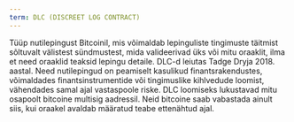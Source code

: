 ```yaml
---
term: DLC (DISCREET LOG CONTRACT)
---
```


Tüüp nutilepingust Bitcoinil, mis võimaldab lepinguliste tingimuste täitmist sõltuvalt välistest sündmustest, mida valideerivad üks või mitu oraaklit, ilma et need oraaklid teaksid lepingu detaile. DLC-d leiutas Tadge Dryja 2018. aastal. Need nutilepingud on peamiselt kasulikud finantsrakendustes, võimaldades finantsinstrumentide või tingimuslike kihlvedude loomist, vähendades samal ajal vastaspoole riske. DLC loomiseks lukustavad mitu osapoolt bitcoine multisig aadressil. Neid bitcoine saab vabastada ainult siis, kui oraakel avaldab määratud teabe ettenähtud ajal.